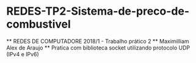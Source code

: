 # REDES-TP2-Sistema-de-preco-de-combustivel

** REDES DE COMPUTADORE 2018/1 - Trabalho prático 2 
** Maximilliam Alex de Araujo
** Pratica com biblioteca socket utilizando protocolo UDP (IPv4 e  IPv6)

